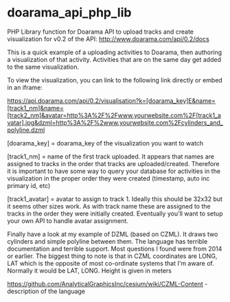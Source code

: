 # doarama_api_php_lib
PHP Library function for Doarama API to upload tracks and create visualization for v0.2 of the API: 
http://www.doarama.com/api/0.2/docs

This is a quick example of a uploading activities to Doarama, then authoring a visualization of that activity.  Activities that are on the same day get added to the same visualization.

To view the visualization, you can link to the following link directly or embed in an iframe:

https://api.doarama.com/api/0.2/visualisation?k=[doarama_key]E&name=[track1_nm]&name=[track2_nm]&avatar=http%3A%2F%2Fwww.yourwebsite.com%2F[track1_avatar].jpg&dzml=http%3A%2F%2www.yourwebsite.com%2Fcylinders_and_polyline.dzml

[doarama_key] = doarama_key of the visualization you want to watch

[track1_nm] = name of the first track uploaded.  It appears that names are assigned to tracks in the order that tracks are uploaded/created.  Therefore it is important to have some way to query your database for activities in the visualization in the proper order they were created (timestamp, auto inc primary id, etc)

[track1_avatar] = avatar to assign to track 1.  Ideally this should be 32x32 but it seems other sizes work.  As with track name these are assigned to the tracks in the order they were initially created.  Eventually you'll want to setup your own API to handle avatar assignment. 

Finally have a look at my example of DZML (based on CZML).  It draws two cylinders and simple polyline between them.  The language has terrible documentation and terrible support.  Most questions I found were from 2014 or earlier.  The biggest thing to note is that in CZML coordinates are LONG, LAT which is the opposite of most co-ordinate systems that I'm aware of.  Normally it would be LAT, LONG.  Height is given in meters

https://github.com/AnalyticalGraphicsInc/cesium/wiki/CZML-Content - description of the language
